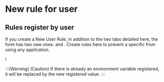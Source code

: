 # New rule for user 

## Rules register by user

If you create a New User Rule, in addition to the two tabs detailed here, the form has two new ones:  and . Create rules here to prevent a specific from using any application.

!

:::(Warning) (Caution)
If there is already an environment variable registered, it will be replaced by the new registered value.
:::